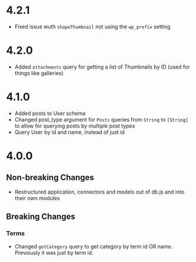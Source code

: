 # 4.2.1

- Fixed issue wuth `shapeThumbnail` not using the `wp_prefix` setting

# 4.2.0

- Added `attachments` query for getting a list of Thumbnails by ID (used for things like galleries)

# 4.1.0

- Added posts to User schema
- Changed post_type argument for `Posts` queries from `String` to `[String]` to allow for querying posts by multiple post types
- Query User by id and name, instead of just id

# 4.0.0

## Non-breaking Changes

- Restructured application, connectors and models out of db.js and into their own modules


## Breaking Changes

### Terms

- Changed `getCategory` query to get category by term id OR name. Previously it was just by term id. 